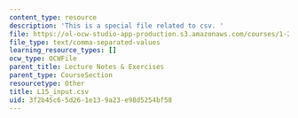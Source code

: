 ```yaml
---
content_type: resource
description: 'This is a special file related to csv. '
file: https://ol-ocw-studio-app-production.s3.amazonaws.com/courses/1-264j-database-internet-and-systems-integration-technologies-fall-2013/3f2b45c65d261e139a23e98d5254bf58_L15_input.csv
file_type: text/comma-separated-values
learning_resource_types: []
ocw_type: OCWFile
parent_title: Lecture Notes & Exercises
parent_type: CourseSection
resourcetype: Other
title: L15_input.csv
uid: 3f2b45c6-5d26-1e13-9a23-e98d5254bf58
---
```


